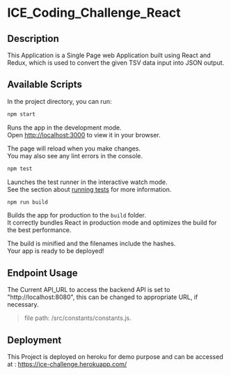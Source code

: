 # ICE_Coding_Challenge_React

## Description

This Application is a Single Page web Application built using React and Redux, which is used to convert the given TSV data input into JSON output.

## Available Scripts

In the project directory, you can run:

```bash
npm start
```

Runs the app in the development mode.\
Open [http://localhost:3000](http://localhost:3000) to view it in your browser.

The page will reload when you make changes.\
You may also see any lint errors in the console.

```bash
npm test
```

Launches the test runner in the interactive watch mode.\
See the section about [running tests](https://facebook.github.io/create-react-app/docs/running-tests) for more information.

```bash
npm run build
```

Builds the app for production to the `build` folder.\
It correctly bundles React in production mode and optimizes the build for the best performance.

The build is minified and the filenames include the hashes.\
Your app is ready to be deployed!

## Endpoint Usage

The Current API_URL to access the backend API is set to "http://localhost:8080", this can be changed to appropriate URL, if necessary.

> file path: /src/constants/constants.js.

## Deployment

This Project is deployed on heroku for demo purpose and can be accessed at : https://ice-challenge.herokuapp.com/
